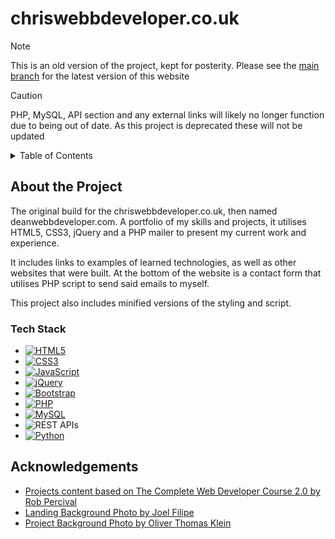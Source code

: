 # chriswebbdeveloper.co.uk

> [!NOTE]
> This is an old version of the project, kept for posterity. Please see the [main branch](https://github.com/ChrisWebbDeveloper/cv) for the latest version of this website

> [!CAUTION]
> PHP, MySQL, API section and any external links will likely no longer function due to being out of date. As this project is deprecated these will not be updated

<details>
    <summary>Table of Contents</summary>
    <ul>
        <li>
            <a href="#about-the-project">About the Project</a>
            <ul>
                <li><a href="#tech-stack">Tech Stack</a></li>
            </ul>
        </li>
        <li><a href="#acknowledgements">Acknowledgements</a></li>
    </ul>
</details>


## About the Project
The original build for the chriswebbdeveloper.co.uk, then named deanwebbdeveloper.com. A portfolio of my skills and projects, it utilises HTML5, CSS3, jQuery and a PHP mailer to present my current work and experience.

It includes links to examples of learned technologies, as well as other websites that were built. At the bottom of the website is a contact form that utilises PHP script to send said emails to myself.

This project also includes minified versions of the styling and script.

### Tech Stack
- [![HTML5](https://img.shields.io/badge/HTML5-dd4b25?style=for-the-badge&logo=html5&logoColor=white)](https://developer.mozilla.org/en-US/docs/Glossary/HTML5)
- [![CSS3](https://img.shields.io/badge/CSS3-254BDD?style=for-the-badge&logo=css3)](https://w3.org/Style/CSS/Overview.en.html)
- [![JavaScript](https://img.shields.io/badge/JavaScript-EFD81D?style=for-the-badge&logo=javascript&logoColor=black)](https://developer.mozilla.org/en-US/docs/Web/JavaScript)
- [![jQuery](https://img.shields.io/badge/jQuery-0769AD?style=for-the-badge&logo=jquery&logoColor=78CFF5)](https://jquery.com/)
- [![Bootstrap](https://img.shields.io/badge/Bootstrap-702CF5?style=for-the-badge&logo=bootstrap)](https://getbootstrap.com/)
- [![PHP](https://img.shields.io/badge/PHP-7A86B8?style=for-the-badge&logo=php&logoColor=white)](https://php.net)
- [![MySQL](https://img.shields.io/badge/MySQL-2b5d80?style=for-the-badge&logo=mysql&logoColor=white)](https://mysql.com/)
- ![REST APIs](https://img.shields.io/badge/REST%20APIs-444444?style=for-the-badge)
- [![Python](https://img.shields.io/badge/Python-FFDA4C?style=for-the-badge&logo=python)](https://python.org/)


## Acknowledgements
- [Projects content based on The Complete Web Developer Course 2.0 by Rob Percival](https://www.udemy.com/course/the-complete-web-developer-course-2/)
- [Landing Background Photo by Joel Filipe](https://unsplash.com/photos/white-jellyfishes-swims-_AjqGGafofE)
- [Project Background Photo by Oliver Thomas Klein](https://unsplash.com/photos/p0LlB8hVXS4)
